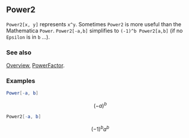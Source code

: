 ## Power2

`Power2[x, y]` represents `x^y`.  Sometimes `Power2` is more useful than the Mathematica `Power`. `Power2[-a,b]` simplifies to `(-1)^b Power2[a,b]` (if no `Epsilon` is in `b` ...).

### See also

[Overview](Extra/FeynCalc.md), [PowerFactor](PowerFactor.md).

### Examples

```mathematica
Power[-a, b]
```

$$(-a)^b$$

```mathematica
Power2[-a, b]
```

$$(-1)^b a^b$$
